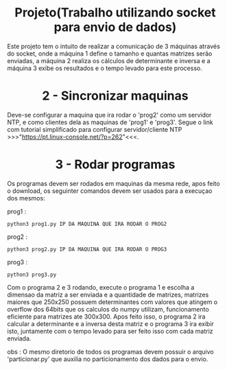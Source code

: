 <h1 align="center">Projeto(Trabalho utilizando socket para envio de dados)</h1>



Este projeto tem o intuito de realizar a comunicação de 3 máquinas através do socket, onde a máquina 1 define o tamanho e quantas matrizes serão enviadas, a máquina 2 realiza os cálculos de determinante e inversa e a máquina 3 exibe os resultados e o tempo levado para este processo. 




<h1 align="center">2 - Sincronizar maquinas</h1>

Deve-se configurar a maquina que ira rodar o 'prog2' como um servidor NTP, e como clientes dela as maquinas de 'prog1' e 'prog3'.
Segue o link com tutorial simplificado para configurar servidor/cliente NTP >>>"https://pt.linux-console.net/?p=262"<<<.

<h1 align="center">3 - Rodar programas</h1>


Os programas devem ser rodados em maquinas da mesma rede, apos feito o download, os seguinter comandos devem ser usados para a execuçao dos mesmos:

prog1  :   
~~~
python3 prog1.py IP DA MAQUINA QUE IRA RODAR O PROG2
~~~
prog2  :   
~~~
python3 prog2.py IP DA MAQUINA QUE IRA RODAR O PROG3
~~~
prog3  :   
~~~
python3 prog3.py
~~~

Com o programa 2 e 3 rodando, execute o programa 1 e escolha a dimensao da matriz a ser enviada e a quantidade de matrizes, matrizes maiores que 250x250 possuem determinantes com valores que atingem o overflow dos 64bits que os calculos do numpy utilizam, funcionamento eficiente para matrizes ate 300x300.
Apos feito isso, o programa 2 ira calcular a determinante e a inversa desta matriz e o programa 3 ira exibir isto, juntamente com o tempo levado para ser feito isso com cada matriz enviada.


obs : O mesmo diretorio de todos os programas devem possuir o arquivo 'particionar.py' que auxilia no particionamento dos dados para o envio.







